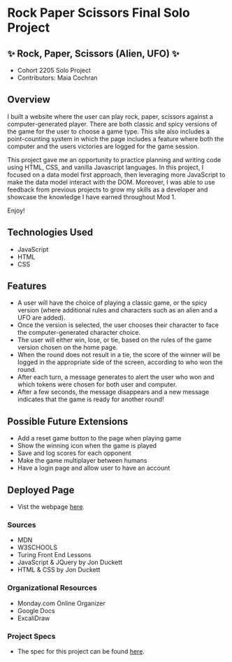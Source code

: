 # Rock Paper Scissors Final Solo Project

## ✨ Rock, Paper, Scissors (Alien, UFO) ✨
- Cohort 2205 Solo Project
- Contributors: Maia Cochran

## Overview
I built a website where the user can play rock, paper, scissors against a computer-generated player. There are both classic and spicy versions of the game for the user to choose a game type. This site also includes a point-counting system in which the page includes a feature where both the computer and the users victories are logged for the game session.

This project gave me an opportunity to practice planning and writing code using HTML, CSS, and vanilla Javascript languages. In this project, I focused on a data model first approach, then leveraging more JavaScript to make the data model interact with the DOM. Moreover, I was able to use feedback from previous projects to grow my skills as a developer and showcase the knowledge I have earned throughout Mod 1.

Enjoy!

## Technologies Used
- JavaScript
- HTML
- CSS

## Features
- A user will have the choice of playing a classic game, or the spicy version (where additional rules and characters such as an alien and a UFO are added).
- Once the version is selected, the user chooses their character to face the computer-generated character choice.
- The user will either win, lose, or tie, based on the rules of the game version chosen on the home page. 
- When the round does not result in a tie, the score of the winner will be logged in the appropriate side of the screen, according to who won the round.
- After each turn, a message generates to alert the user who won and which tokens were chosen for both user and computer.
- After a few seconds, the message disappears and a new message indicates that the game is ready for another round!

## Possible Future Extensions
- Add a reset game button to the page when playing game
- Show the winning icon when the game is played
- Save and log scores for each opponent
- Make the game multiplayer between humans
- Have a login page and allow user to have an account


## Deployed Page
- Vist the webpage [here](https://user-images.githubusercontent.com/101746747/173731700-3a6cb9fa-143d-4631-a93a-a8779a647c71.mov).

### Sources
- MDN
- W3SCHOOLS
- Turing Front End Lessons
- JavaScript & JQuery by Jon Duckett
- HTML & CSS by Jon Duckett

### Organizational Resources
- Monday.com Online Organizer
- Google Docs
- ExcaliDraw

### Project Specs
- The spec for this project can be found [here](https://frontend.turing.edu/projects/module-1/rock-paper-scissors-solo-v2.html).

